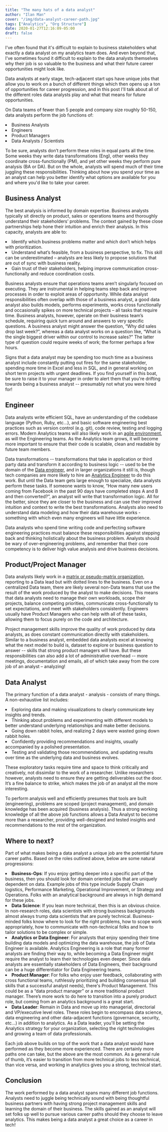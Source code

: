 ```yaml
---
title: "The many hats of a data analyst"
author: "Ilan Man"
cover: "/img/data-analyst-career-path.jpg"
tags: ["Analytics", "Org Structure"]
date: 2020-01-27T12:16:09-05:00
draft: false
---
```


I've often found that it's difficult to explain to business stakeholders what exactly a data analyst on my analytics team does. And even beyond that, I've sometimes found it difficult to explain to the data analysts themselves why their job is so valuable to the business and what their future career opportunities might look like.

Data analysts at early stage, tech-adjacent start ups have unique jobs that allow you to work on a bunch of different things which then opens up a ton of opportunities for career progression, and in this post I'll talk about all of the different roles data analysts play and what that means for future opportunities.

<!--more-->

On Data teams of fewer than 5 people and company size roughly 50-150, data analysts perform the job functions of:
<li>Business Analysts
<li>Engineers
<li>Product Managers
<li>Data Analysts / Scientists

To be sure, analysts don’t perform these roles in equal parts all the time. Some weeks they write data transformations (Eng), other weeks they coordinate cross-functionally (PM), and yet other weeks they perform pure analysis (BA or DA). But on the whole, analysts will spend much of their time juggling these responsibilities. Thinking about how you spend your time as an analyst can help you better identify what options are available for you and where you'd like to take your career.

## Business Analyst

The best analysis is informed by domain expertise. Business analysts typically sit directly on product, sales or operations teams and thoroughly understand their stakeholders’ problems. The context gained by these close partnerships help hone their intuition and enrich their analysis. In this capacity, analysts are able to:
<li>Identify which business problems matter and which don’t which helps with prioritization.
<li>Understand what’s feasible, from a business perspective, to fix. This skill can be underestimated – analysts are less likely to propose solutions that are out of sync with business reality.
<li>Gain trust of their stakeholders, helping improve communication cross-functionally and reduce coordination costs.

Business analysts ensure that operations teams aren’t singularly focused on executing. They are instrumental in helping teams step back and improve processes in order to  exploit areas of opportunity. While data analyst responsibilities often overlap with those of a business analyst, a good data analyst also builds models, performs experiments, works cross functionally and occasionally spikes on more technical projects – all tasks that require time. Business analysts, however, operate on their business team’s schedule, requiring quick turn around and answers to very specific questions. A business analyst might answer the question,  “Why did sales drop last week?”, whereas a data analyst works  on a question like, “What is the single biggest driver within our control to increase sales?” The latter type of question could require weeks of work; the former perhaps a few hours.

Signs that a data analyst may be spending too much time as a business analyst include constantly putting out fires for the same stakeholder, spending more time in Excel and less in SQL, and in general working on short term projects with urgent deadlines. If you find yourself in this boat, be sure to raise it to your manager in order to alert them that you're drifting towards being a business analyst -- presumably not what you were hired for!

## Engineer

Data analysts write efficient SQL, have an understanding of the codebase language (Python, Ruby, etc…), and basic software engineering best practices such as version control (e.g. git), code review, testing and logging errors. Modern Analytics teams will also likely work in an [agile environment](https://www.locallyoptimistic.com/post/agile-analytics-p1), as will the Engineering teams. As the Analytics team grows, it will become more important to ensure that their code is scalable, clean and readable by future team members.

Data transformations -- transformations that take in application or third party data and transform it according to business logic -- used to be the domain of the [Data engineer](https://blog.getdbt.com/does-my-startup-data-team-need-a-data-engineer-/), and in larger organizations it still is, though tech companies are more likely to hire an [Analytics Engineer](https://www.locallyoptimistic.com/post/analytics-engineer/) to do this work. But until the Data team gets large enough to specialize, data analysts perform these tasks. If someone wants to know, “How many new users coming from Facebook in the past 90 days have completed steps A and B and then converted?”, an analyst will write that transformation logic. All for the better, since they are closer to the business and can use their improved intuition and context to write the best transformations. Analysts also need to understand data modeling and how their data warehouse works - something with which even many engineers will have little experience.

Data analysts who spend time writing code and perfecting software engineering practices must balance these responsibilities against stepping back and thinking holistically about the business problem. Analysts should be wary of over-engineering problems, and remember that their core competency is to deliver high value analysis and drive business decisions.

## Product/Project Manager

Data analysts likely work in a [matrix or pseudo-matrix organization](https://towardsdatascience.com/what-is-the-most-effective-way-to-structure-a-data-science-team-498041b88dae), reporting to a Data lead but with dotted lines to the business. Even on a centralized Data team, there are likely several non-Data teams that use the result of the work produced by the analyst to make decisions. This means that data analysts need to manage their own workloads, scope their projects, balance competing priorities, communicate cross-functionally to set expectations, and meet with stakeholders consistently. Engineers usually have Product Managers who can help with all of these tasks, allowing them to focus purely on the code and architecture.

Project management skills improve the quality of work produced by data analysts, as does constant communication directly with stakeholders. Similar to a business analyst, embedded data analysts excel at knowing what the next model to build is, dataset to explore or business question to answer -- skills that strong product managers will have. But these responsibilities can also add a lot of administrative overhead -- more meetings, documentation and emails, all of which take away from the core job of an analyst – analyzing!

## Data Analyst

The primary function of a data analyst - analysis - consists of many things. A non-exhaustive list includes:
<li>Exploring data and making visualizations to clearly communicate key insights and trends.
<li>Thinking about problems and experimenting with different models to better understand underlying relationships and make better decisions.
<li>Going down rabbit holes, and realizing 2 days were wasted going down rabbit holes.
<li>Confidently providing recommendations and insights, usually accompanied by a polished presentation.
<li>Testing and validating those recommendations, and updating results over time as the underlying data and business evolves.

These exploratory tasks require time and space to think critically and creatively, not dissimilar to the work of a researcher. Unlike researchers however, analysts need to ensure they are getting deliverables out the door. It’s a fine balance to strike, which makes the job of an analyst all the more interesting.

To perform analysis well and efficiently presumes that tools are built (engineering), problems are scoped (project management), and domain knowledge has been acquired (business analysis). Thus a strong working knowledge of all the above job functions allows a Data Analyst to become more than a researcher, providing well-designed and tested insights and recommendations to the rest of the organization.

## Where to next?

Part of what makes being a data analyst a unique job are the potential future career paths. Based on the roles outlined above, below are some natural progressions:

<li><b>Business-Ops</b>: If you enjoy getting deeper into a specific part of the business, then you should look for domain oriented jobs that are uniquely dependent on data. Example jobs of this type include Supply Chain logistics, Performance Marketing, Operational Improvement, or Strategy and Operations. Folks with an analytical background are always in high demand for these jobs.
<li><b>Data Science</b>: If you lean more technical, then this is an obvious choice. In non-research roles, data scientists with strong business backgrounds almost always trump data scientists that are purely technical. Business-minded folks know where to look for the right problems, how to scope work appropriately, how to communicate with non-technical folks and how to tailor solutions to be complex or simple.
<li><b>Analytics or Data Engineer</b>: For analysts that enjoy spending their time building data models and optimizing the data warehouse, the job of Data Engineer is available. Analytics Engineering is a role that many former analysts are finding their way to, while becoming a Data Engineer might require the analyst to learn their technologies even deeper. Since data analysts are essentially stakeholders of Data Engineers, their background can be a huge differentiator for Data Engineering teams.
<li><b>Product Manager</b>: For folks who enjoy user feedback, collaborating with cross functional teams, ruthlessly prioritizing and building consensus (all skills that a successful analyst needs), there's Product Management. This could be as a “data product manager” or a more traditional product manager. There’s more work to do here to transition into a purely product role, but coming from an analytics background is a great start.
<li><b>Data Leader</b>: Remain in Data and move up into managerial, directorial and VP/executive level roles. These roles begin to encompass data science, data engineering and other data-adjacent functions (governance, security, etc...) in addition to analytics. As a Data leader, you'll be setting the Analytics strategy for your organization, selecting the right technologies and growing a team of data professionals.

Each job above builds on top of the work that a data analyst would have performed as they become more experienced. There are certainly more paths one can take, but the above are the most common. As a general rule of thumb, it’s easier to transition from more technical jobs to less technical, than vice versa, and working in analytics gives you a strong, technical start.

## Conclusion

The work performed by a data analyst spans many different job functions. Analysts need to juggle being technically sound with being thoughtful business partners with having strong project management skills and learning the domain of their business. The skills gained as an analyst will set folks up well to pursue various career paths should they choose to leave analytics. This makes being a data analyst a great choice as a career in tech!
